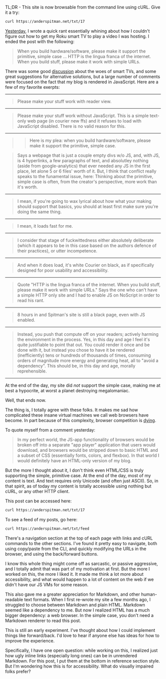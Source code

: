 TL;DR - This site is now browsable from the command line using cURL. Give it
a try:

```bash
curl https://anderspitman.net/txt/17
```

[Yesterday][0], I wrote a quick rant essentially whining about how I couldn't
figure out how to get my Roku smart TV to play a video I was hosting. I ended
the post with the following:

> When you build hardware/software, please make it support the primitive,
> simple case ... HTTP is the lingua franca of the internet. When you build
> stuff, please make it work with simple URLs. 

There was some good [discussion][1] about the woes of smart TVs, and some great
suggestions for alternative solutions, but a large number of comments were
focused on the fact that my blog is rendered in JavaScript. Here are a few of
my favorite exerpts:

---
> Please make your stuff work with reader view.
---

> Please make your stuff work without JavaScript. This is a simple text-only
> web page (in courier new ffs) and it refuses to load with JavaScript
> disabled. There is no valid reason for this. 
---

>> Here is my plea: when you build hardware/software, please make it support
>> the primitive, simple case.

> Says a webpage that is just a couple empty divs w/o JS, and, with JS, is 4
> hyperlinks, a few paragraphs of text, and absolutley nothing (aside from
> google-analytics) that ever needed any JS in the first place, let alone 5 or
> 6 files' worth of it. But, I think that conflict really speaks to the
> funamental issue, here: Thinking about the primitive, simple case is often,
> from the creator's perspective, more work than it's worth. 
---

> I mean, if you're going to wax lyrical about how what your making should
> support that basics, you should at least first make sure you're doing the
> same thing.
---

> I mean, it loads fast for me.
---

> I consider that stage of fuckwittedness either absolutely deliberate (which
> it appears to be in this case based on the authors defence of their
> practices), or utter incompetence.
---

> And when it does load, it's white Courier on black, as if specifically
> designed for poor usability and accessibility.
---

> Quote "HTTP is the lingua franca of the internet. When you build stuff,
> please make it work with simple URLs." Says the one who can't have a simple
> HTTP only site and I had to enable JS on NoScript in order to read his rant. 
---

> 8 hours in and Spitman's site is still a black page, even with JS enabled.
---

> Instead, you push that compute off on your readers; actively harming the
> environment in the process. Yes, in this day and age I feel it's quite
> justifiable to point that out. You could render it once and be done with it,
> but instead you chose to have it be rendered (inefficiently) tens or hundreds
> of thousands of times, consuming orders of magnitude more energy and
> generating heat, all to "avoid a dependency". This should be, in this day and
> age, morally reprehensible.
---

At the end of the day, my site did *not* support the simple case, making me at
best a hypocrite, at worst a planet destroying megalomaniac.

Well, that ends now.

The thing is, I totally agree with these folks. It makes me sad how complicated
these insane virtual machines we call web browsers have become.  In part
because of this complexity, browser competition is [dying][2].

To quote myself from a comment yesterday:

> In my perfect world, the JS-app functionality of browsers would be broken off
> into a separate "app player" application that users would download, and
> browsers would be stripped down to basic HTML and a subset of CSS
> (essentially fonts, colors, and flexbox). In that world I would definitely
> have an HTML-only version of my blog.

But the more I thought about it, I don't think even HTML/CSS is truly
supporting the simple, primitive case. At the end of the day, most of my
content is text. And text requires only Unicode (and often just ASCII). So, in
that spirit, as of today my content is totally accessible using nothing but
cURL, or any other HTTP client.

This post can be accessed here:

```bash
curl https://anderspitman.net/txt/17
```

To see a feed of my posts, go here:

```bash
curl https://anderspitman.net/txt/feed
```

There's a navigation section at the top of each page with links and cURL
commands to the other sections. I've found it pretty easy to navigate, both
using copy/paste from the CLI, and quickly modifying the URLs in the browser,
and using the back/forward buttons.

I know this whole thing might come off as sarcastic, or passive aggressive, and
I totally admit that was part of my motivation at first. But the more I worked
on this, the more I liked it. It made me think a lot more about accessibility,
and what would happen to a lot of content on the web if we didn't have our JS
VMs for some reason.

This also gave me a greater appreciation for Markdown, and other human-readable
text formats. When I first re-wrote my site a few months ago, I struggled to
choose between Markdown and plain HTML. Markdown seemed like a dependency to
me. But now I realized HTML has a much bigger dependency: a web browser. In the
simple case, you don't need a Markdown renderer to read this post.

This is still an early experiment. I've thought about how I could implement
things like forward/back. I'd love to hear if anyone else has ideas for how
to improve the experience.

Specifically, I have one open question: while working on this, I realized just
how ugly inline links (especially long ones) can be in unrendered Markdown. For
this post, I put them at the bottom in reference section style. But I'm
wondering how this is for accessibility. What do visually impaired folks
prefer?


[0]: https://anderspitman.net/16/#please-work-with-urls/

[1]: https://news.ycombinator.com/item?id=22038065 

[2]: https://www.theverge.com/2018/12/6/18128648/microsoft-edge-chrome-chromium-browser-changes
